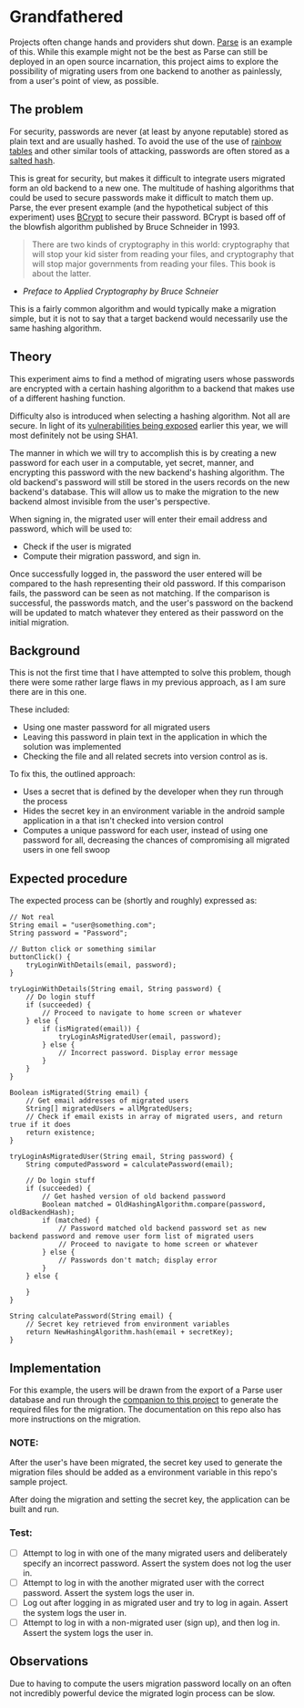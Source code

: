 # Grandfathered

Projects often change hands and providers shut down. [Parse](http://parseplatform.org) is an example of this. While this example might not be the best as Parse can still be deployed in an open source incarnation, this project aims to explore the possibility of migrating users from one backend to another as painlessly, from a user's point of view, as possible.

## The problem

For security, passwords are never (at least by anyone reputable) stored as plain text and are usually hashed. To avoid the use of the use of [rainbow tables](https://en.wikipedia.org/wiki/Rainbow_table) and other similar tools of attacking, passwords are often stored as a [salted hash](https://crackstation.net/hashing-security.htm). 

This is great for security, but makes it difficult to integrate users migrated form an old backend to a new one. The multitude of hashing algorithms that could be used to secure passwords make it difficult to match them up. Parse, the ever present example (and the hypothetical subject of this experiment) uses [BCrypt](http://bcrypt.sourceforge.net) to secure their password. BCrypt is based off of the blowfish algorithm published by Bruce Schneider in 1993.

>There are two kinds of cryptography in this world: cryptography that will stop your kid sister from reading your files, and cryptography that will stop major governments from reading your files. This book is about the latter.
- _Preface to Applied Cryptography by Bruce Schneier_

This is a fairly common algorithm and would typically make a migration simple, but it is not to say that a target backend would necessarily use the same hashing algorithm.

## Theory

This experiment aims to find a method of migrating users whose passwords are encrypted with a certain hashing algorithm to a backend that makes use of a different hashing function. 

Difficulty also is introduced when selecting a hashing algorithm. Not all are secure. In light of its [vulnerabilities being exposed](https://shattered.io) earlier this year, we will most definitely not be using SHA1.

The manner in which we will try to accomplish this is by creating a new password for each user in a computable, yet secret, manner, and encrypting this password with the new backend's hashing algorithm. The old backend's password will still be stored in the users records on the new backend's database. This will allow us to make the migration to the new backend almost invisible from the user's perspective. 

When signing in, the migrated user will enter their email address and password, which will be used to:

* Check if the user is migrated 
* Compute their migration password, and sign in. 

Once successfully logged in, the password the user entered will be compared to the hash representing their old password. If this comparison fails, the password can be seen as not matching. If the comparison is successful, the passwords match, and the user's password on the backend will be updated to match whatever they entered as their password on the initial migration.

## Background

This is not the first time that I have attempted to solve this problem, though there were some rather large flaws in my previous approach, as I am sure there are in this one.

These included:

* Using one master password for all migrated users
* Leaving this password in plain text in the application in which the solution was implemented
* Checking the file and all related secrets into version control as is.

To fix this, the outlined approach:

* Uses a secret that is defined by the developer when they run through the process
* Hides the secret key in an environment variable in the android sample application in a that isn't checked into version control
* Computes a unique password for each user, instead of using one password for all, decreasing the chances of compromising all migrated users in one fell swoop

## Expected procedure

The expected process can be (shortly and roughly) expressed as: 

    // Not real
    String email = "user@something.com";
    String password = "Password"; 
    
    // Button click or something similar
    buttonClick() {
        tryLoginWithDetails(email, password);
    }
    
    tryLoginWithDetails(String email, String password) {
        // Do login stuff
        if (succeeded) {
            // Proceed to navigate to home screen or whatever
        } else {
            if (isMigrated(email)) {
                tryLoginAsMigratedUser(email, password);
            } else {
                // Incorrect password. Display error message
            }
        }
    }

    Boolean isMigrated(String email) {
        // Get email addresses of migrated users
        String[] migratedUsers = allMgratedUsers;
        // Check if email exists in array of migrated users, and return true if it does
        return existence; 
    }
    
    tryLoginAsMigratedUser(String email, String password) {
        String computedPassword = calculatePassword(email);
       
        // Do login stuff
        if (succeeded) {
            // Get hashed version of old backend password
            Boolean matched = OldHashingAlgorithm.compare(password, oldBackendHash);
            if (matched) {
                // Password matched old backend password set as new backend password and remove user form list of migrated users
                // Proceed to navigate to home screen or whatever 
            } else { 
                // Passwords don't match; display error
            } 
        } else {
             
        }
    }
     
    String calculatePassword(String email) {
        // Secret key retrieved from environment variables
        return NewHashingAlgorithm.hash(email + secretKey);
    }

## Implementation

For this example, the users will be drawn from the export of a Parse user database and run through the [companion to this project](https://github.com/ironic-name/grandfathered-firebase) to generate the required files for the migration. The documentation on this repo also has more instructions on the migration.

### NOTE:
After the user's have been migrated, the secret key used to generate the migration files should be added as a environment variable in this repo's sample project.

After doing the migration and setting the secret key, the application can be built and run. 

### Test:
- [ ] Attempt to log in with one of the many migrated users and deliberately specify an incorrect password. Assert the system does not log the user in. 
- [ ] Attempt to log in with the another migrated user with the correct password. Assert the system logs the user in.
- [ ] Log out after logging in as migrated user and try to log in again. Assert the system logs the user in.
- [ ] Attempt to log in with a non-migrated user (sign up), and then log in. Assert the system logs the user in.

## Observations
Due to having to compute the users migration password locally on an often not incredibly powerful device the migrated login process can be slow.
